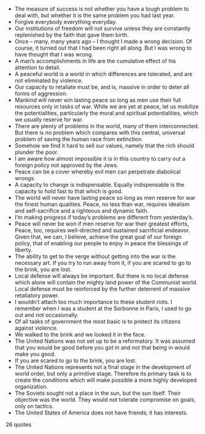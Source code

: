  - The measure of success is not whether you have a tough problem to deal with, but whether it is the same problem you had last year.
 - Forgive everybody everything everyday.
 - Our institutions of freedom will not survive unless they are constantly replenished by the faith that gave them birth.
 - Once – many, many years ago – I thought I made a wrong decision. Of course, it turned out that I had been right all along. But I was wrong to have thought that I was wrong.
 - A man’s accomplishments in life are the cumulative effect of his attention to detail.
 - A peaceful world is a world in which differences are tolerated, and are not eliminated by violence.
 - Our capacity to retaliate must be, and is, massive in order to deter all forms of aggression.
 - Mankind will never win lasting peace so long as men use their full resources only in tasks of war. While we are yet at peace, let us mobilize the potentialities, particularly the moral and spiritual potentialities, which we usually reserve for war.
 - There are plenty of problems in the world, many of them interconnected. But there is no problem which compares with this central, universal problem of saving the human race from extinction.
 - Somehow we find it hard to sell our values, namely that the rich should plunder the poor.
 - I am aware how almost impossible it is in this country to carry out a foreign policy not approved by the Jews.
 - Peace can be a cover whereby evil men can perpetrate diabolical wrongs.
 - A capacity to change is indispensable. Equally indispensable is the capacity to hold fast to that which is good.
 - The world will never have lasting peace so long as men reserve for war the finest human qualities. Peace, no less than war, requires idealism and self-sacrifice and a righteous and dynamic faith.
 - I’m making progress if today’s problems are different from yesterday’s.
 - Peace will never be won if men reserve for war their greatest efforts, Peace, too, requires well-directed and sustained sacrificial endeavor. Given that, we can, I believe, achieve the great goal of our foreign policy, that of enabling our people to enjoy in peace the blessings of liberty.
 - The ability to get to the verge without getting into the war is the necessary art. If you try to run away from it, if you are scared to go to the brink, you are lost.
 - Local defense will always be important. But there is no local defense which alone will contain the mighty land power of the Communist world. Local defense must be reinforced by the further deterrent of massive retaliatory power.
 - I wouldn’t attach too much importance to these student riots. I remember when I was a student at the Sorbonne in Paris, I used to go out and riot occasionally.
 - Of all tasks of government the most basic is to protect its citizens against violence.
 - We walked to the brink and we looked it in the face.
 - The United Nations was not set up to be a reformatory. It was assumed that you would be good before you got in and not that being in would make you good.
 - If you are scared to go to the brink, you are lost.
 - The United Nations represents not a final stage in the development of world order, but only a primitive stage. Therefore its primary task is to create the conditions which will make possible a more highly developed organization.
 - The Soviets sought not a place in the sun, but the sun itself. Their objective was the world. They would not tolerate compromise on goals, only on tactics.
 - The United States of America does not have friends; it has interests.

26 quotes